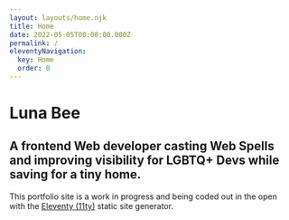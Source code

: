 ```yaml
---
layout: layouts/home.njk
title: Home
date: 2022-05-05T00:00:00.000Z
permalink: /
eleventyNavigation:
  key: Home
  order: 0
---
```


# Luna Bee

## A frontend Web developer casting Web Spells and improving visibility for LGBTQ+ Devs while saving for a tiny home.

This portfolio site is a work in progress and being coded out in the open with the [Eleventy (11ty)](https://www.11ty.dev/) static site generator.
